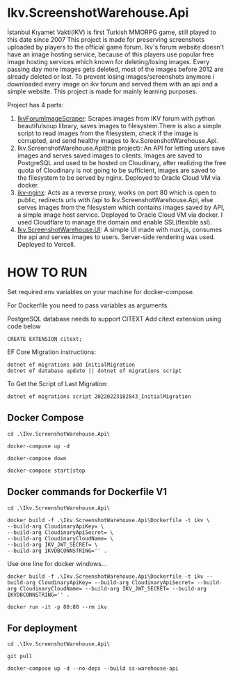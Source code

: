 # Ikv.ScreenshotWarehouse.Api

İstanbul Kıyamet Vakti(IKV) is first Turkish MMORPG game, still played to this date since 2007
This project is made for preserving screenshots uploaded by players to the official game forum. Ikv's forum website doesn't have an image hosting service, because of this players use popular free image hosting services which known for deleting/losing images. Every passing day more images gets deleted, most of the images before 2012 are already deleted or lost. To prevent losing images/screenshots anymore i downloaded every image on ikv forum and served them with an api and a simple website.
This project is made for mainly learning purposes.

Project has 4 parts: 
1. [IkvForumImageScraper](https://github.com/kubilayeldemir/IkvForumImageScraper): Scrapes images from IKV forum with python beautifulsoup library, saves images to filesystem.There is also a simple script to read images from the filesystem, check if the image is corrupted, and send healthy images to Ikv.ScreenshotWarehouse.Api.
2. Ikv.ScreenshotWarehouse.Api(this project): An API for letting users save images and serves saved images to clients. Images are saved to PostgreSQL and used to be hosted on Cloudinary, after realizing the free quota of Cloudinary is not going to be sufficient, images are saved to the filesystem to be served by nginx. Deployed to Oracle Cloud VM via docker.
3. [ikv-nginx](https://github.com/kubilayeldemir/ikv-nginx): Acts as a reverse proxy, works on port 80 which is open to public, redirects urls with /api to Ikv.ScreenshotWarehouse.Api, else serves images from the filesystem which contains images saved by API, a simple image host service. Deployed to Oracle Cloud VM via docker. I used Cloudflare to manage the domain and enable SSL(flexible ssl).
4. [Ikv.ScreenshotWarehouse.UI](https://github.com/kubilayeldemir/Ikv.ScreenshotWarehouse.UI): A simple UI made with nuxt.js, consumes the api and serves images to users. Server-side rendering was used. Deployed to Vercell.


# HOW TO RUN

Set required env variables on your machine for docker-compose.

For Dockerfile you need to pass variables as arguments.

PostgreSQL database needs to support CITEXT
Add citext extension using code below
```
CREATE EXTENSION citext;
```

EF Core Migration instructions:
```
dotnet ef migrations add InitialMigration
dotnet ef database update || dotnet ef migrations script
```

To Get the Script of Last Migration:
```
dotnet ef migrations script 20220223182843_InitialMigration
```


## Docker Compose
```
cd .\Ikv.ScreenshotWarehouse.Api\
```
```
docker-compose up -d
```
```
docker-compose down
```
```
docker-compose start|stop
```
## Docker commands for Dockerfile V1

``` 
cd .\Ikv.ScreenshotWarehouse.Api\
```

```
docker build -f .\Ikv.ScreenshotWarehouse.Api\Dockerfile -t ikv \
--build-arg CloudinaryApiKey= \
--build-arg CloudinaryApiSecret= \
--build-arg CloudinaryCloudName= \
--build-arg IKV_JWT_SECRET= \
--build-arg IKVDBCONNSTRING='' . 
```

Use one line for docker windows...

``` 
docker build -f .\Ikv.ScreenshotWarehouse.Api\Dockerfile -t ikv --build-arg CloudinaryApiKey= --build-arg CloudinaryApiSecret= --build-arg CloudinaryCloudName= --build-arg IKV_JWT_SECRET= --build-arg IKVDBCONNSTRING='' .
```

```
docker run -it -p 80:80 --rm ikv
```
## For deployment
``` 
cd .\Ikv.ScreenshotWarehouse.Api\
```

```
git pull
```

```
docker-compose up -d --no-deps --build ss-warehouse-api
```
